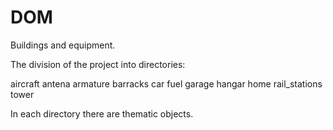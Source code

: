 # DOM
Buildings and equipment.

The division of the project into directories:

aircraft
antena
armature
barracks
car
fuel
garage
hangar
home
rail_stations
tower

In each directory there are thematic objects.
